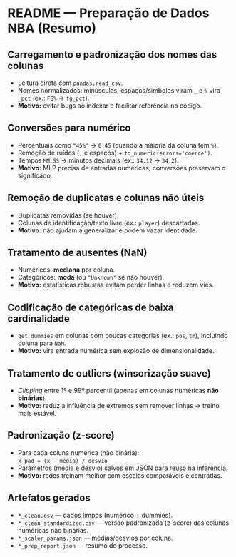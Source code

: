 # README — Preparação de Dados NBA (Resumo)

## Carregamento e padronização dos nomes das colunas
- Leitura direta com `pandas.read_csv`.
- Nomes normalizados: minúsculas, espaços/símbolos viram `_` e `%` vira `_pct` (ex.: `FG%` → `fg_pct`).
- **Motivo:** evitar bugs ao indexar e facilitar referência no código.

## Conversões para numérico
- Percentuais como `"45%"` → `0.45` (quando a maioria da coluna tem `%`).
- Remoção de ruídos (`,` e espaços) + `to_numeric(errors='coerce')`.
- Tempos `MM:SS` → minutos decimais (ex.: `34:12` → `34.2`).
- **Motivo:** MLP precisa de entradas numéricas; conversões preservam o significado.

## Remoção de duplicatas e colunas não úteis
- Duplicatas removidas (se houver).
- Colunas de identificação/texto livre (ex.: `player`) descartadas.
- **Motivo:** não ajudam a generalizar e podem vazar identidade.

## Tratamento de ausentes (NaN)
- Numéricos: **mediana** por coluna.
- Categóricos: **moda** (ou `"Unknown"` se não houver).
- **Motivo:** estatísticas robustas evitam perder linhas e reduzem viés.

## Codificação de categóricas de baixa cardinalidade
- `get_dummies` em colunas com poucas categorias (ex.: `pos`, `tm`), incluindo coluna para `NaN`.
- **Motivo:** vira entrada numérica sem explosão de dimensionalidade.

## Tratamento de outliers (winsorização suave)
- *Clipping* entre 1º e 99º percentil (apenas em colunas numéricas **não binárias**).
- **Motivo:** reduz a influência de extremos sem remover linhas → treino mais estável.

## Padronização (z-score)
- Para cada coluna numérica (não binária):  
  `x_pad = (x - média) / desvio`
- Parâmetros (média e desvio) salvos em JSON para reuso na inferência.
- **Motivo:** redes treinam melhor com escalas comparáveis e centradas.

## Artefatos gerados
- `*_clean.csv` — dados limpos (numérico + dummies).
- `*_clean_standardized.csv` — versão padronizada (z-score) das colunas numéricas não binárias.
- `*_scaler_params.json` — médias/desvios por coluna.
- `*_prep_report.json` — resumo do processo.
